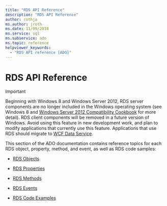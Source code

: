 ```yaml
---
title: "RDS API Reference"
description: "RDS API Reference"
author: rothja
ms.author: jroth
ms.date: 11/09/2018
ms.service: sql
ms.subservice: ado
ms.topic: reference
helpviewer_keywords:
  - "RDS API reference [ADO]"
---
```

# RDS API Reference
> [!IMPORTANT]
>  Beginning with Windows 8 and Windows Server 2012, RDS server components are no longer included in the Windows operating system (see Windows 8 and [Windows Server 2012 Compatibility Cookbook](https://www.microsoft.com/download/details.aspx?id=27416) for more detail). RDS client components will be removed in a future version of Windows. Avoid using this feature in new development work, and plan to modify applications that currently use this feature. Applications that use RDS should migrate to [WCF Data Service](/dotnet/framework/wcf/).  
  
 This section of the ADO documentation contains reference topics for each RDS object, property, method, and event, as well as RDS code samples:  
  
-   [RDS Objects](./rds-objects.md)  
  
-   [RDS Properties](./rds-properties.md)  
  
-   [RDS Methods](./rds-methods.md)  
  
-   [RDS Events](./rds-events.md)  
  
-   [RDS Code Examples](./rds-code-examples.md)